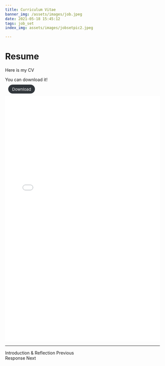 ```yaml
---
title: Curriculum Vitae
banner_img: /assets/images/job.jpeg
date: 2021-05-18 15:45:12
tags: job_set 
index_img: assets/images/jobsetpic2.jpeg

---
```

# Resume

Here is my CV
<div><p>You can download it! <p> <a href="/assets/files/CV-converted.pdf" download="CV-converted.pdf" style="background: #32373c;border-radius: 2em;color: #fff;font-size: 13px;padding: .5em 1em;border: 0;margin-left: .75em;text-decoration: none;transition: all 0.2s ease-in-out 0s;" >Download<a/></div>


<object classid="clsid:CA8A9780-280D-11CF-A24D-444553540000" width="100%" height="100%" border="0"><!--IE--> 
      <param name="_Version" value="65539"> 
      <param name="_ExtentX" value="20108"> 
      <param name="_ExtentY" value="10866"> 
      <param name="_StockProps" value="0"> 
      <param name="SRC" value="/assets/files/CV-converted.pdf"> 
<embed src="/assets/files/CV-converted.pdf" width="100%" height="800" href="/assets/files/CV-converted.pdf"></embed><!--FF--> 
</object>

---

<div class="post-prevnext">
    <article class="post-prev col-6">
        <a href="/2021/05/17/introduction-and-reflection-on-the-job-set/" style="text-decoration: none;">
            <i class="iconfont icon-arrowleft"></i>
            <span class="hidden-mobile">Introduction & Reflection</span>
            <span class="visible-mobile">Previous</span>
        </a>
    </article>
    <article class="post-next col-6">
        <a href="/2021/05/20/response/" style="text-decoration: none;">
            <span class="hidden-mobile">Response</span>
            <span class="visible-mobile">Next</span>
            <i class="iconfont icon-arrowright"></i>
        </a>
    </article>
</div>


